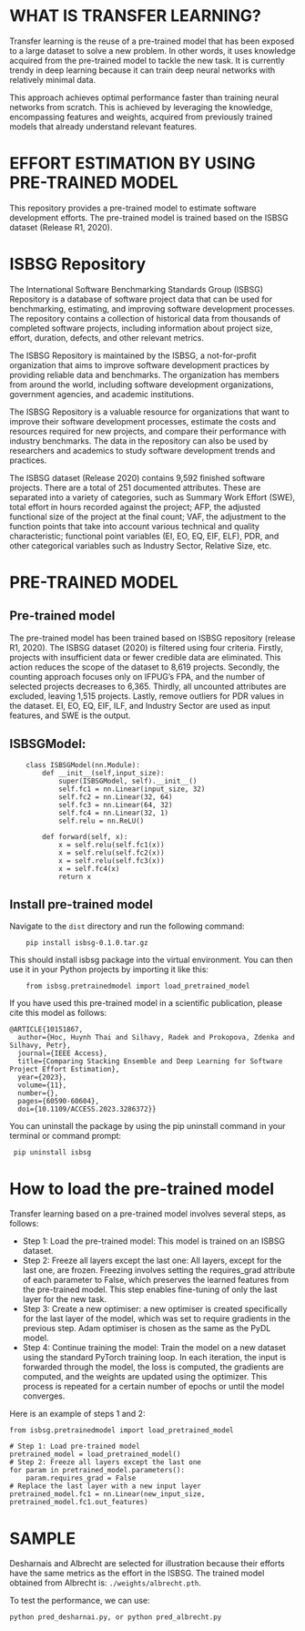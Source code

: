 # WHAT IS TRANSFER LEARNING?
Transfer learning is the reuse of a pre-trained model that has been exposed to a large dataset to solve a new problem. In other words, it uses knowledge acquired from the pre-trained model to tackle the new task. It is currently trendy in deep learning because it can train deep neural networks with relatively minimal data.

This approach achieves optimal performance faster than training neural networks from scratch. This is achieved by leveraging the knowledge, encompassing features and weights, acquired from previously trained models that already understand relevant features.

# EFFORT ESTIMATION BY USING PRE-TRAINED MODEL
This repository provides a pre-trained model to estimate software development efforts. The pre-trained model is trained based on the ISBSG dataset (Release R1, 2020).

# ISBSG Repository

The International Software Benchmarking Standards Group (ISBSG) Repository is a database of software project data that can be used for benchmarking, estimating, and improving software development processes. The repository contains a collection of historical data from thousands of completed software projects, including information about project size, effort, duration, defects, and other relevant metrics.

The ISBSG Repository is maintained by the ISBSG, a not-for-profit organization that aims to improve software development practices by providing reliable data and benchmarks. The organization has members from around the world, including software development organizations, government agencies, and academic institutions.

The ISBSG Repository is a valuable resource for organizations that want to improve their software development processes, estimate the costs and resources required for new projects, and compare their performance with industry benchmarks. The data in the repository can also be used by researchers and academics to study software development trends and practices.

The ISBSG dataset (Release 2020) contains 9,592 finished software projects. There are a total of 251 documented attributes. These are separated into a variety of categories, such as Summary Work Effort (SWE), total effort in hours recorded against the project; AFP, the adjusted functional size of the project at the final count; VAF, the adjustment to the function points that take into account various technical and quality characteristic; functional point variables (EI, EO, EQ, EIF, ELF), PDR, and other categorical variables such as Industry Sector, Relative Size, etc.

# PRE-TRAINED MODEL

## Pre-trained model
The pre-trained model has been trained based on ISBSG repository (release R1, 2020). The ISBSG dataset (2020) is filtered using four criteria. Firstly, projects with insufficient data or fewer credible data are eliminated. This action reduces the scope of the dataset to 8,619 projects. Secondly, the counting approach focuses only on IFPUG’s FPA, and the number of selected projects decreases to 6,365. Thirdly, all uncounted attributes are excluded, leaving 1,515 projects. Lastly, remove outliers for PDR values in the dataset. EI, EO, EQ, EIF, ILF, and Industry Sector are used as input features, and SWE is the output.

## ISBSGModel:

```
    class ISBSGModel(nn.Module):
        def __init__(self,input_size):
            super(ISBSGModel, self).__init__()
            self.fc1 = nn.Linear(input_size, 32)
            self.fc2 = nn.Linear(32, 64)
            self.fc3 = nn.Linear(64, 32)
            self.fc4 = nn.Linear(32, 1)
            self.relu = nn.ReLU()
            
        def forward(self, x):
            x = self.relu(self.fc1(x))
            x = self.relu(self.fc2(x))
            x = self.relu(self.fc3(x))
            x = self.fc4(x)
            return x

```

## Install pre-trained model

Navigate to the ``dist`` directory and run the following command:

```
    pip install isbsg-0.1.0.tar.gz

```
This should install isbsg package into the virtual environment. You can then use it in your Python projects by importing it like this:

```
    from isbsg.pretrainedmodel import load_pretrained_model

```
If you have used this pre-trained model in a scientific publication, please cite this model as follows:

```
@ARTICLE{10151867,
  author={Hoc, Huynh Thai and Silhavy, Radek and Prokopova, Zdenka and Silhavy, Petr},
  journal={IEEE Access}, 
  title={Comparing Stacking Ensemble and Deep Learning for Software Project Effort Estimation}, 
  year={2023},
  volume={11},
  number={},
  pages={60590-60604},
  doi={10.1109/ACCESS.2023.3286372}}

```

You can uninstall the package by using the pip uninstall command in your terminal or command prompt:

```
 pip uninstall isbsg

```
# How to load the pre-trained model

Transfer learning based on a pre-trained model involves several steps, as follows:
* Step 1: Load the pre-trained model: This model is trained on an ISBSG dataset.
* Step 2: Freeze all layers except the last one: All layers, except for the last one, are frozen. Freezing involves setting the requires_grad attribute of each parameter to False, which preserves the learned features from the pre-trained model. This step enables fine-tuning of only the last layer for the new task.
* Step 3: Create a new optimiser: a new optimiser is created specifically for the last layer of the model, which was set to require gradients in the previous step. Adam optimiser is chosen as the same as the PyDL model. 
* Step 4: Continue training the model: Train the model on a new dataset using the standard PyTorch training loop. In each iteration, the input is forwarded through the model, the loss is computed, the gradients are computed, and the weights are updated using the optimizer. This process is repeated for a certain number of epochs or until the model converges. 

Here is an example of steps 1 and 2:

```
from isbsg.pretrainedmodel import load_pretrained_model

# Step 1: Load pre-trained model
pretrained_model = load_pretrained_model()
# Step 2: Freeze all layers except the last one
for param in pretrained_model.parameters():
    param.requires_grad = False
# Replace the last layer with a new input layer
pretrained_model.fc1 = nn.Linear(new_input_size, pretrained_model.fc1.out_features)

```

# SAMPLE

Desharnais and Albrecht are selected for illustration because their efforts have the same metrics as the effort in the ISBSG. The trained model obtained from Albrecht is: ``./weights/albrecht.pth``.

To test the performance, we can use:

```
python pred_desharnai.py, or python pred_albrecht.py

```


